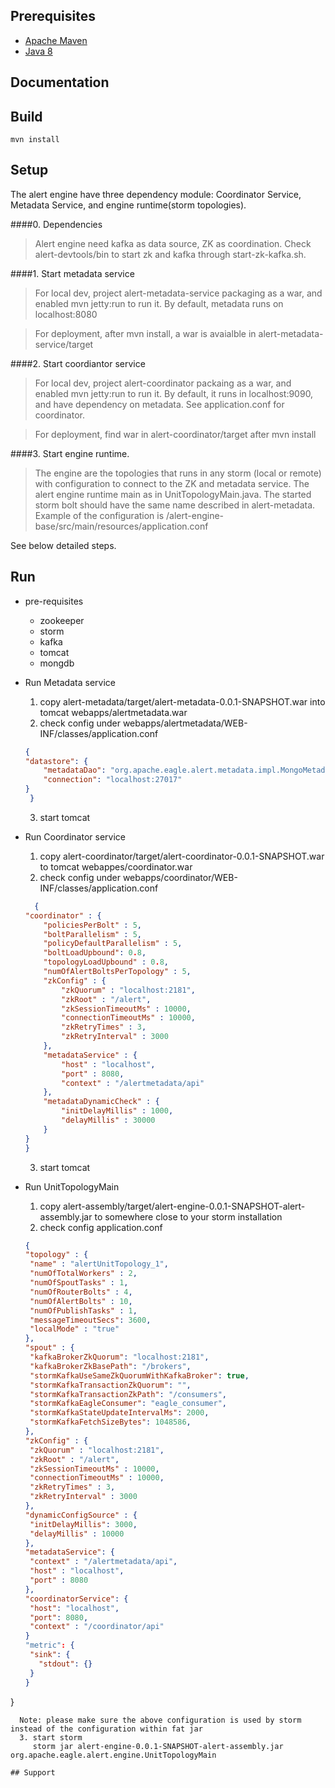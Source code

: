
## Prerequisites

* [Apache Maven](https://maven.apache.org/)
* [Java 8](http://www.oracle.com/technetwork/java/javase/downloads/jdk8-downloads-2133151.html)

## Documentation


## Build

    mvn install
    
## Setup
The alert engine have three dependency module: Coordinator Service, Metadata Service, and engine runtime(storm topologies).

####0. Dependencies
> Alert engine need kafka as data source, ZK as coordination. Check alert-devtools/bin to start zk and kafka through start-zk-kafka.sh.

####1. Start metadata service
> For local dev, project alert-metadata-service packaging as a war, and enabled mvn jetty:run to run it. By default, metadata runs on localhost:8080

> For deployment, after mvn install, a war is avaialble in alert-metadata-service/target

####2. Start coordiantor service
> For local dev, project alert-coordinator packaing as a war, and enabled mvn jetty:run to run it. By default, it runs in localhost:9090, and have dependency on metadata. See application.conf for coordinator.

> For deployment, find war in alert-coordinator/target after mvn install

####3. Start engine runtime.
> The engine are the topologies that runs in any storm (local or remote) with configuration to connect to the ZK and metadata service. The alert engine runtime main as in UnitTopologyMain.java. The started storm bolt should have the same name described in alert-metadata. Example of the configuration is /alert-engine-base/src/main/resources/application.conf 

See below detailed steps.


## Run
* pre-requisites
  * zookeeper
  * storm
  * kafka
  * tomcat
  * mongdb

* Run Metadata service
    1. copy alert-metadata/target/alert-metadata-0.0.1-SNAPSHOT.war into tomcat webapps/alertmetadata.war
    2. check config under webapps/alertmetadata/WEB-INF/classes/application.conf
    ```json
    {
	"datastore": {
		"metadataDao": "org.apache.eagle.alert.metadata.impl.MongoMetadataDaoImpl",
		"connection": "localhost:27017"
	}
     }
    ```
    
    3. start tomcat
    
* Run Coordinator service
    1. copy alert-coordinator/target/alert-coordinator-0.0.1-SNAPSHOT.war to tomcat webappes/coordinator.war
    2. check config under webapps/coordinator/WEB-INF/classes/application.conf
    ```json
      {
	"coordinator" : {
		"policiesPerBolt" : 5,
		"boltParallelism" : 5,
		"policyDefaultParallelism" : 5,
		"boltLoadUpbound": 0.8,
		"topologyLoadUpbound" : 0.8,
		"numOfAlertBoltsPerTopology" : 5,
		"zkConfig" : {
			"zkQuorum" : "localhost:2181",
			"zkRoot" : "/alert",
			"zkSessionTimeoutMs" : 10000,
			"connectionTimeoutMs" : 10000,
			"zkRetryTimes" : 3,
			"zkRetryInterval" : 3000
		},
		"metadataService" : {
			"host" : "localhost",
			"port" : 8080,
			"context" : "/alertmetadata/api"
		},
		"metadataDynamicCheck" : {
			"initDelayMillis" : 1000,
			"delayMillis" : 30000
		}
	}
   }
   ```
    3. start tomcat

* Run UnitTopologyMain
    1. copy alert-assembly/target/alert-engine-0.0.1-SNAPSHOT-alert-assembly.jar to somewhere close to your storm installation
    2. check config application.conf
   ```json
  {
  "topology" : {
    "name" : "alertUnitTopology_1",
    "numOfTotalWorkers" : 2,
    "numOfSpoutTasks" : 1,
    "numOfRouterBolts" : 4,
    "numOfAlertBolts" : 10,
    "numOfPublishTasks" : 1,
    "messageTimeoutSecs": 3600,
    "localMode" : "true"
  },
  "spout" : {
    "kafkaBrokerZkQuorum": "localhost:2181",
    "kafkaBrokerZkBasePath": "/brokers",
    "stormKafkaUseSameZkQuorumWithKafkaBroker": true,
    "stormKafkaTransactionZkQuorum": "",
    "stormKafkaTransactionZkPath": "/consumers",
    "stormKafkaEagleConsumer": "eagle_consumer",
    "stormKafkaStateUpdateIntervalMs": 2000,
    "stormKafkaFetchSizeBytes": 1048586,
  },
  "zkConfig" : {
    "zkQuorum" : "localhost:2181",
    "zkRoot" : "/alert",
    "zkSessionTimeoutMs" : 10000,
    "connectionTimeoutMs" : 10000,
    "zkRetryTimes" : 3,
    "zkRetryInterval" : 3000
  },
  "dynamicConfigSource" : {
    "initDelayMillis": 3000,
    "delayMillis" : 10000
  },
  "metadataService": {
    "context" : "/alertmetadata/api",
    "host" : "localhost",
    "port" : 8080
  },
  "coordinatorService": {
    "host": "localhost",
    "port": 8080,
    "context" : "/coordinator/api"
  }
  "metric": {
    "sink": {
      "stdout": {}
    }
  }
}
```
  Note: please make sure the above configuration is used by storm instead of the configuration within fat jar
  3. start storm
     storm jar alert-engine-0.0.1-SNAPSHOT-alert-assembly.jar org.apache.eagle.alert.engine.UnitTopologyMain

## Support

